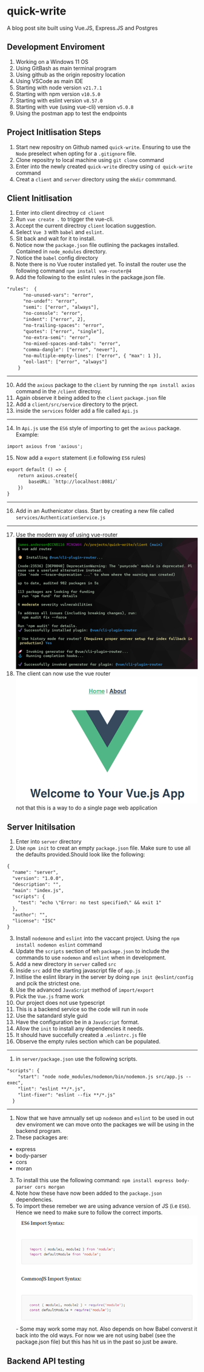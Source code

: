 # quick-write
A blog post site built using Vue.JS, Express.JS and Postgres

## Development Enviroment

1. Working on a Windows 11 OS
2. Using GitBash as main terminal program
3. Using github as the origin repositry location
4. Using VSCode as main IDE
5. Starting with node version `v21.7.1`
6. Starting with npm version `v10.5.0`
7. Starting with eslint version `v8.57.0`
8. Starting with vue (using vue-cli) version `v5.0.8`
9. Using the postman app to test the endpoints


## Project Initlisation Steps

1. Start new repositry on Github named `quick-write`. Ensuring to use the `Node` preselect when opting for a `.gitignore` file.
2. Clone repositry to local machine using `git clone` command
3. Enter into the newly created `quick-write` directry using `cd quick-write` command
4. Creat a `client` and `server` directory using the `mkdir` commmand.

## Client Initlisation
1. Enter into client directroy `cd client`
2. Run `vue create .` to trigger the vue-cli.
3. Accept the current directroy `client` location suggestion.
3. Select `Vue 3` with `babel` and `eslint`.
4. Sit back and wait for it to install.
5. Notice now the `package.json` file outlining the packages installed. Contained in `node_modules` directory.
7. Notice the `babel` config directory
8. Note there is no Vue router installed yet. To install the router use the following command `npm install vue-router@4`
9. Add the following to the eslint rules in the package.json file.
```    
"rules":  {
      "no-unused-vars": "error",
      "no-undef": "error",
      "semi": ["error", "always"],
      "no-console": "error",
      "indent": ["error", 2],
      "no-trailing-spaces": "error",
      "quotes": ["error", "single"],
      "no-extra-semi": "error",
      "no-mixed-spaces-and-tabs": "error",
      "comma-dangle": ["error", "never"],
      "no-multiple-empty-lines": ["error", { "max": 1 }],
      "eol-last": ["error", "always"]
    }
```
---
10. Add the `axious` package to the `client` by running the `npm install axios` command in the `/client` directroy.
11. Again observe it being added to the `client` `package.json` file
12. Add a `client/src/service` directory to the prject.
13. inside the `services` folder add a file called `Api.js`
---
14. In `Api.js` use the `ES6` style of importing to get the `axious` package. Example: 
```
import axious from 'axious';
```
15. Now add a `export` statement (i.e following `ES6` rules)
```
export default () => {
    return axious.create({
        baseURL: `http://localhost:8081/`
    })
}

```
---
16. Add in an Authenicator class. Start by creating a new file called `services/AuthenticationService.js`
---
17. Use the modern way of using vue-router
![alt text](image-1.png)
18. The client can now use the vue router
![alt text](image-2.png)
not that this is a way to do a single page web application

## Server Initilsation
1. Enter into `server` directory
2. Use `npm init` to creat an empty `package.json` file. Make sure to use all the defaults provided.Should look like the following:
```
{
  "name": "server",
  "version": "1.0.0",
  "description": "",
  "main": "index.js",
  "scripts": {
    "test": "echo \"Error: no test specified\" && exit 1"
  },
  "author": "",
  "license": "ISC"
}
```
3. Install `nodemone` and `eslint`  into the vaccant project. Using the `npm install nodemon eslint` command
4. Update the `scripts` section of teh `package.json` to include the commands to use `nodemon` and `eslint` when in development.
5. Add a new directory in `server` called `src`
6. Inside `src` add the starting javascript file of `app.js`
7. Initlise the eslint library  in the server by doing `npm init @eslint/config` and pcik the strictest one.
8. Use the advanced `JavaScript` method of `import/export`
9. Pick the `Vue.js` frame work
10. Our project does not use typescript
11. This is a backend service so the code will run in `node`
12. Use the satandard style guid
13. Have the configuration be in a `JavaScript` format.
14. Allow the `init` to install any dependencies it needs.
15. It should have succefully created a `.eslintrc.js` file
16. Observe the empty rules section which can be populated.
---
1. in `server/package.json` use the following scripts.
```
"scripts": {
    "start": "node node_modules/nodemon/bin/nodemon.js src/app.js --exec",
    "lint": "eslint **/*.js",
    "lint-fixer": "eslint --fix **/*.js"
  }
```
---
1. Now that we have amnually set up `nodemon` and `eslint` to be used in out dev enviroment we can move onto the packages we will be using in the backend program.
2. These packages are: 
* express
* body-parser
* cors
* moran 
3. To install this use the following command: `npm install express body-parser cors morgan`
4. Note how these have now been added to the `package.json` dependencies.
5. To import these remeber we are using advance version of JS (i.e `ES6`). Hence we need to make sure to follow the correct imports.
![alt text](image.png) - Some may work some may not. Also depends on how Babel converst it back into the old ways. For now we are not using babel (see the package.json file) but this has hit us in the past so just be aware.

## Backend API testing